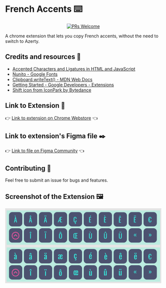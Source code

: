 # French Accents ⌨️
<p  align="center">
<a  href="http://makeapullrequest.com">
<img  src="https://img.shields.io/badge/PRs-welcome-brightgreen.svg?style=flat-square"  alt="PRs Welcome">
</a>
</p>
A chrome extension that lets you copy French accents, without the need to switch to Azerty.

## Credits and resources 🎨
- [Accented Characters and Ligatures in HTML and JavaScript](http://www.javascripter.net/faq/accentedcharacters.htm)
- [Nunito - Google Fonts](https://fonts.google.com/specimen/Nunito)
- [Clipboard.writeText() - MDN Web Docs](https://developer.mozilla.org/en-US/docs/Web/API/Clipboard/writeText)
- [Getting Started - Google Developers - Extensions](https://developer.chrome.com/docs/extensions/mv3/getstarted/)
- [Shift icon from IconPark by Bytedance](https://iconpark.oceanengine.com/official)

## Link to Extension 🔗
👉 [Link to extension on Chrome Webstore](https://chrome.google.com/webstore/detail/french-accents/jmnjcglbcleaddocnpkckjmlloeaaaak/) 👈

## Link to extension's Figma file ✒️
👉 [Link to file on Figma Community](https://www.figma.com/community/file/1090739194841563580/French-Accents-Chrome-Extension) 👈

## Contributing 🚀
Feel free to submit an issue for bugs and features.

## Screenshot of the Extension 🖼
<p float="left">
  <img src="screenshots/extension-screenshot.png" width="700" />
</p>

<!-- ## 🎖 Contributors
<a href = "https://github.com/itsmaisfrench-accents/contributors">
  <img src = "https://contrib.rocks/image?repo=itsmais/french-accents"/>
</a>
 -->
